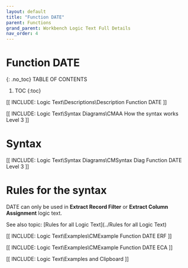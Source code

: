```yaml
---
layout: default
title: "Function DATE"
parent: Functions
grand_parent: Workbench Logic Text Full Details
nav_order: 4
---
```

# Function DATE
{: .no_toc}
TABLE OF CONTENTS 
1. TOC
{:toc}  

[[ INCLUDE: Logic Text\Descriptions\Description Function DATE ]]

[[ INCLUDE: Logic Text\Syntax Diagrams\CMAA How the syntax works Level 3 ]]

# Syntax 

[[ INCLUDE: Logic Text\Syntax Diagrams\CMSyntax Diag Function DATE Level 3 ]]

# Rules for the syntax 

DATE can only be used in **Extract Record Filter** or **Extract Column Assignment** logic text.

See also topic: [Rules for all Logic Text](../Rules for all Logic Text) 

[[ INCLUDE: Logic Text\Examples\CMExample Function DATE ERF ]]

[[ INCLUDE: Logic Text\Examples\CMExample Function DATE ECA ]]

[[ INCLUDE: Logic Text\Examples and Clipboard ]]

